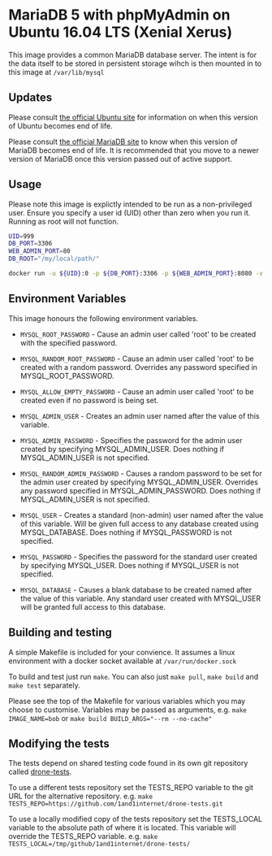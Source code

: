 # MariaDB 5 with phpMyAdmin on Ubuntu 16.04 LTS (Xenial Xerus)

This image provides a common MariaDB database server. The intent is for the data itself to be stored in persistent storage wihch is then mounted in to this image at `/var/lib/mysql`

## Updates

Please consult [the official Ubuntu site](https://www.ubuntu.com/info/release-end-of-life) for information on when this version of Ubuntu becomes end of life.

Please consult [the official MariaDB site](https://mariadb.org/about/maintenance-policy/) to know when this version of MariaDB becomes end of life. It is recommended that you move to a newer version of MariaDB once this version passed out of active support.

## Usage

Please note this image is explictly intended to be run as a non-privileged user. Ensure you specify a user id (UID) other than zero when you run it. Running as root will not function.


```bash
UID=999
DB_PORT=3306
WEB_ADMIN_PORT=80
DB_ROOT="/my/local/path/"

docker run -u ${UID}:0 -p ${DB_PORT}:3306 -p ${WEB_ADMIN_PORT}:8080 -v ${DATABASE_ROOT}:/var/lib/mysql/ 1and1internet/ubuntu-16-nginx-php-phpmyadmin-mariadb-10
```

## Environment Variables

This image honours the following environment variables.

 * ``MYSQL_ROOT_PASSWORD`` - Cause an admin user called 'root' to be created with the specified password.

 * ``MYSQL_RANDOM_ROOT_PASSWORD`` - Cause an admin user called 'root' to be created with a random password. Overrides any password specified in MYSQL_ROOT_PASSWORD.

 * ``MYSQL_ALLOW_EMPTY_PASSWORD`` - Cause an admin user called 'root' to be created even if no password is being set.

 * ``MYSQL_ADMIN_USER`` - Creates an admin user named after the value of this variable.

 * ``MYSQL_ADMIN_PASSWORD`` - Specifies the password for the admin user created by specifying MYSQL_ADMIN_USER. Does nothing if MYSQL_ADMIN_USER is not specified.

 * ``MYSQL_RANDOM_ADMIN_PASSWORD`` - Causes a random password to be set for the admin user created by specifying MYSQL_ADMIN_USER. Overrides any password specified in MYSQL_ADMIN_PASSWORD. Does nothing if MYSQL_ADMIN_USER is not specified.

 * ``MYSQL_USER`` - Creates a standard (non-admin) user named after the value of this variable. Will be given full access to any database created using MYSQL_DATABASE. Does nothing if MYSQL_PASSWORD is not specified.

 * ``MYSQL_PASSWORD`` - Specifies the password for the standard user created by specifying MYSQL_USER. Does nothing if MYSQL_USER is not specified.

 * ``MYSQL_DATABASE`` - Causes a blank database to be created named after the value of this variable. Any standard user created with MYSQL_USER will be granted full access to this database.

## Building and testing

A simple Makefile is included for your convience. It assumes a linux environment with a docker socket available at `/var/run/docker.sock`

To build and test just run `make`.
You can also just `make pull`, `make build` and `make test` separately.

Please see the top of the Makefile for various variables which you may choose to customise. Variables may be passed as arguments, e.g. `make IMAGE_NAME=bob` or `make build BUILD_ARGS="--rm --no-cache"`

## Modifying the tests

The tests depend on shared testing code found in its own git repository called [drone-tests](https://github.com/1and1internet/drone-tests).

To use a different tests repository set the TESTS_REPO variable to the git URL for the alternative repository. e.g. `make TESTS_REPO=https://github.com/1and1internet/drone-tests.git`

To use a locally modified copy of the tests repository set the TESTS_LOCAL variable to the absolute path of where it is located. This variable will override the TESTS_REPO variable. e.g. `make TESTS_LOCAL=/tmp/github/1and1internet/drone-tests/`
